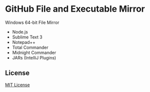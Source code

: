 # GitHub File and Executable Mirror

Windows 64-bit File Mirror

* Node.js
* Sublime Text 3
* Notepad++
* Total Commander
* Midnight Commander
* JARs (IntelliJ Plugins)

## License

[MIT License](http://en.wikipedia.org/wiki/MIT_License)
